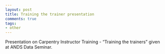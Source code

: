 ```yaml
---
layout: post
title: Training the trainer presentation
comments: true
tags:
- other
---
```


Presentation on Carpentry Instructor Training - “Training the trainers” given at ANDS Data Seminar.
